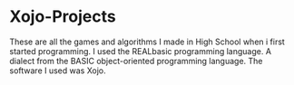 # Xojo-Projects
These are all the games and algorithms I made in High School when i first started programming. I used the REALbasic programming language. A dialect from the BASIC object-oriented programming language. The software I used was Xojo.
